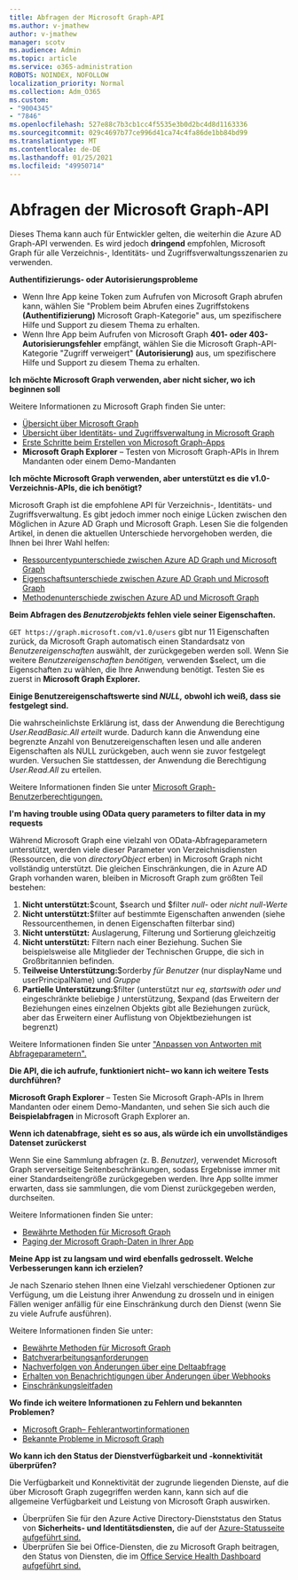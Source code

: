 ```yaml
---
title: Abfragen der Microsoft Graph-API
ms.author: v-jmathew
author: v-jmathew
manager: scotv
ms.audience: Admin
ms.topic: article
ms.service: o365-administration
ROBOTS: NOINDEX, NOFOLLOW
localization_priority: Normal
ms.collection: Adm_O365
ms.custom:
- "9004345"
- "7846"
ms.openlocfilehash: 527e88c7b3cb1cc4f5535e3b0d2bc4d8d1163336
ms.sourcegitcommit: 029c4697b77ce996d41ca74c4fa86de1bb84bd99
ms.translationtype: MT
ms.contentlocale: de-DE
ms.lasthandoff: 01/25/2021
ms.locfileid: "49950714"
---
```

# <a name="querying-the-microsoft-graph-api"></a>Abfragen der Microsoft Graph-API

Dieses Thema kann auch für Entwickler gelten, die weiterhin die Azure AD Graph-API verwenden. Es wird jedoch **dringend** empfohlen, Microsoft Graph für alle Verzeichnis-, Identitäts- und Zugriffsverwaltungsszenarien zu verwenden.

**Authentifizierungs- oder Autorisierungsprobleme**

- Wenn Ihre  App keine Token zum Aufrufen von Microsoft Graph abrufen kann, wählen Sie "Problem beim Abrufen eines Zugriffstokens **(Authentifizierung)** Microsoft Graph-Kategorie" aus, um spezifischere Hilfe und Support zu diesem Thema zu erhalten.
- Wenn Ihre App beim Aufrufen von Microsoft Graph **401- oder 403-Autorisierungsfehler** empfängt, wählen Sie die Microsoft Graph-API-Kategorie "Zugriff verweigert" **(Autorisierung)** aus, um spezifischere Hilfe und Support zu diesem Thema zu erhalten.

**Ich möchte Microsoft Graph verwenden, aber nicht sicher, wo ich beginnen soll**

Weitere Informationen zu Microsoft Graph finden Sie unter:

- [Übersicht über Microsoft Graph](https://docs.microsoft.com/graph/overview)
- [Übersicht über Identitäts- und Zugriffsverwaltung in Microsoft Graph](https://docs.microsoft.com/graph/azuread-identity-access-management-concept-overview)
- [Erste Schritte beim Erstellen von Microsoft Graph-Apps](https://docs.microsoft.com/graph/)
- **Microsoft Graph Explorer** – Testen von Microsoft Graph-APIs in Ihrem Mandanten oder einem Demo-Mandanten

**Ich möchte Microsoft Graph verwenden, aber unterstützt es die v1.0-Verzeichnis-APIs, die ich benötigt?**

Microsoft Graph ist die empfohlene API für Verzeichnis-, Identitäts- und Zugriffsverwaltung. Es gibt jedoch immer noch einige Lücken zwischen den Möglichen in Azure AD Graph und Microsoft Graph. Lesen Sie die folgenden Artikel, in denen die aktuellen Unterschiede hervorgehoben werden, die Ihnen bei Ihrer Wahl helfen:

- [Ressourcentypunterschiede zwischen Azure AD Graph und Microsoft Graph](https://docs.microsoft.com/graph/migrate-azure-ad-graph-resource-differences)
- [Eigenschaftsunterschiede zwischen Azure AD Graph und Microsoft Graph](https://docs.microsoft.com/graph/migrate-azure-ad-graph-property-differences)
- [Methodenunterschiede zwischen Azure AD und Microsoft Graph](https://docs.microsoft.com/graph/migrate-azure-ad-graph-method-differences)

**Beim Abfragen des *Benutzerobjekts* fehlen viele seiner Eigenschaften.**

`GET https://graph.microsoft.com/v1.0/users` gibt nur 11 Eigenschaften zurück, da Microsoft Graph automatisch einen Standardsatz von *Benutzereigenschaften* auswählt, der zurückgegeben werden soll. Wenn Sie weitere *Benutzereigenschaften benötigen,* verwenden $select, um die Eigenschaften zu wählen, die Ihre Anwendung benötigt. Testen Sie es zuerst in **Microsoft Graph Explorer.**

**Einige Benutzereigenschaftswerte sind *NULL,* obwohl ich weiß, dass sie festgelegt sind.**

Die wahrscheinlichste Erklärung ist, dass der Anwendung die Berechtigung *User.ReadBasic.All erteilt* wurde. Dadurch kann die Anwendung eine begrenzte Anzahl von Benutzereigenschaften lesen und alle anderen Eigenschaften als NULL zurückgeben, auch wenn sie zuvor festgelegt wurden. Versuchen Sie stattdessen, der Anwendung die Berechtigung *User.Read.All* zu erteilen.

Weitere Informationen finden Sie unter [Microsoft Graph-Benutzerberechtigungen.](https://docs.microsoft.com/graph/permissions-reference#user-permissions)

**I'm having trouble using OData query parameters to filter data in my requests**

Während Microsoft Graph eine vielzahl von OData-Abfrageparametern unterstützt, werden viele dieser Parameter von Verzeichnisdiensten (Ressourcen, die von *directoryObject* erben) in Microsoft Graph nicht vollständig unterstützt. Die gleichen Einschränkungen, die in Azure AD Graph vorhanden waren, bleiben in Microsoft Graph zum größten Teil bestehen:

1. **Nicht unterstützt:**$count, $search und $filter *null-* oder *nicht null-Werte*
2. **Nicht unterstützt:**$filter auf bestimmte Eigenschaften anwenden (siehe Ressourcenthemen, in denen Eigenschaften filterbar sind)
3. **Nicht unterstützt:** Auslagerung, Filterung und Sortierung gleichzeitig
4. **Nicht unterstützt:** Filtern nach einer Beziehung. Suchen Sie beispielsweise alle Mitglieder der Technischen Gruppe, die sich in Großbritannien befinden.
5. **Teilweise Unterstützung:**$orderby *für Benutzer* (nur displayName und userPrincipalName) und *Gruppe*
6. **Partielle Unterstützung:**$filter (unterstützt nur *eq*, *startswith* *oder* *und* eingeschränkte beliebige *)* unterstützung, $expand (das Erweitern der Beziehungen eines einzelnen Objekts gibt alle Beziehungen zurück, aber das Erweitern einer Auflistung von Objektbeziehungen ist begrenzt)

Weitere Informationen finden Sie unter ["Anpassen von Antworten mit Abfrageparametern".](https://docs.microsoft.com/graph/query-parameters)

**Die API, die ich aufrufe, funktioniert nicht– wo kann ich weitere Tests durchführen?**

**Microsoft Graph Explorer** – Testen Sie Microsoft Graph-APIs in Ihrem Mandanten oder einem Demo-Mandanten, und sehen Sie sich auch die **Beispielabfragen** in Microsoft Graph Explorer an.

**Wenn ich datenabfrage, sieht es so aus, als würde ich ein unvollständiges Datenset zurückerst**

Wenn Sie eine Sammlung abfragen (z. B. *Benutzer),* verwendet Microsoft Graph serverseitige Seitenbeschränkungen, sodass Ergebnisse immer mit einer Standardseitengröße zurückgegeben werden. Ihre App sollte immer erwarten, dass sie sammlungen, die vom Dienst zurückgegeben werden, durchseiten.

Weitere Informationen finden Sie unter:

- [Bewährte Methoden für Microsoft Graph](https://docs.microsoft.com/graph/best-practices-concept)
- [Paging der Microsoft Graph-Daten in Ihrer App](https://docs.microsoft.com/graph/paging)

**Meine App ist zu langsam und wird ebenfalls gedrosselt. Welche Verbesserungen kann ich erzielen?**

Je nach Szenario stehen Ihnen eine Vielzahl verschiedener Optionen zur Verfügung, um die Leistung ihrer Anwendung zu drosseln und in einigen Fällen weniger anfällig für eine Einschränkung durch den Dienst (wenn Sie zu viele Aufrufe ausführen).

Weitere Informationen finden Sie unter:

- [Bewährte Methoden für Microsoft Graph](https://docs.microsoft.com/graph/best-practices-concept)
- [Batchverarbeitungsanforderungen](https://docs.microsoft.com/graph/json-batching)
- [Nachverfolgen von Änderungen über eine Deltaabfrage](https://docs.microsoft.com/graph/delta-query-overview)
- [Erhalten von Benachrichtigungen über Änderungen über Webhooks](https://docs.microsoft.com/graph/webhooks)
- [Einschränkungsleitfaden](https://docs.microsoft.com/graph/throttling)

**Wo finde ich weitere Informationen zu Fehlern und bekannten Problemen?**

- [Microsoft Graph– Fehlerantwortinformationen](https://docs.microsoft.com/graph/errors)
- [Bekannte Probleme in Microsoft Graph](https://docs.microsoft.com/graph/known-issues)

**Wo kann ich den Status der Dienstverfügbarkeit und -konnektivität überprüfen?**

Die Verfügbarkeit und Konnektivität der zugrunde liegenden Dienste, auf die über Microsoft Graph zugegriffen werden kann, kann sich auf die allgemeine Verfügbarkeit und Leistung von Microsoft Graph auswirken.

- Überprüfen Sie für den Azure Active Directory-Dienststatus den Status von **Sicherheits- und Identitätsdiensten,** die auf der [Azure-Statusseite aufgeführt sind.](https://azure.microsoft.com/status/)
- Überprüfen Sie bei Office-Diensten, die zu Microsoft Graph beitragen, den Status von Diensten, die im [Office Service Health Dashboard aufgeführt sind.](https://portal.office.com/adminportal/home#/servicehealth)
